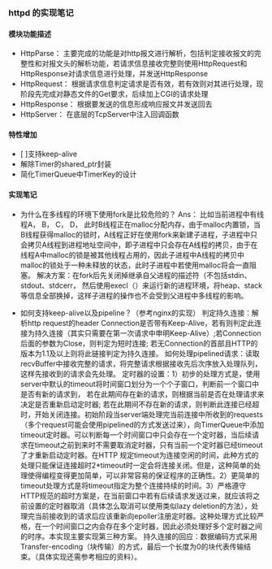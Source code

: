 ### httpd 的实现笔记

#### 模块功能描述
- HttpParse： 主要完成的功能是对http报文进行解析，包括判定接收报文的完整性和对报文头的解析功能，若请求信息接收完整则使用HttpRequest和HttpResponse对请求信息进行处理，并发送HttpResponse
- HttpRequest： 根据请求信息判定请求是否有效，若有效则对其进行处理，现阶段先完成对静态文件的Get要求，后续加上CGI的请求处理
- HttpResponse： 根据要发送的信息形成响应报文并发送回去
- HttpServer： 在底层的TcpServer中注入回调函数

#### 特性增加
- [ ]支持keep-alive
- 解除Timer的shared\_ptr封装
- 简化TimerQueue中TimerKey的设计

#### 实现笔记
- 为什么在多线程的环境下使用fork是比较危险的？
Ans： 比如当前进程中有线程A， B， C， D， 此时B线程正在malloc分配内存，由于malloc内置锁，当B线程获得malloc的锁时，A线程正好在使用fork来新建子进程，子进程中只会拷贝A线程到进程地址空间中，即子进程中只会存在A线程的拷贝，由于在线程A中malloc的锁是被其他线程占用的，因此子进程中A线程的拷贝中malloc的锁处于一种未释放的状态，此时子进程中若使用malloc将会一直阻塞。
解决方案：在fork后先关闭掉继承自父进程的描述符（不包括stdin、stdout、stdcerr， 然后使用execl（）来运行新的进程环境，将heap、stack等信息全部换掉，这样子进程的操作也不会受到父进程中多线程的影响。

- 如何支持keep-alive以及pipeline？（参考nginx的实现）
判定持久连接：解析http request的header Connection是否带有Keep-Alive，若有则判定此连接为持久连接（其实只需要在第一次请求中申明Keep-Alive）;若Connection后面的参数为Close，则判定为短时连接; 若无Connection的首部且HTTP的版本为1.1及以上则将此链接判定为持久连接。
如何处理pipelined请求：读取recvBuffer中接收完整的请求，将完整请求根据接收先后次序放入处理队列，这样先接收到的请求会先处理。
定时器的设置：1）初步的处理方式是，使用server中默认的timeout将时间窗口划分为一个个子窗口，判断前一个窗口中是否有新的请求到， 若在此期间存在新的请求，则根据当前是否在处理请求来决定是否重新启动定时器; 若在此期间不存在新的请求，则判断此连接已经超时，开始关闭连接。初始阶段当server端处理完当前连接中所收到的requests（多个request可能会使用pipelined的方式发送过来），向TimerQueue中添加timeout定时器。可以判断每一个时间窗口中只会存在一个定时器，当后续请求在timeout之前到来时不需要取消定时器，只有当前一个定时器已经timeout了才重新启动定时器。在HTTP 规定timeout为连接空闲的时间，此种方式的处理只能保证连接超时2\*timeout时一定会将连接关闭。但是，这种简单的处理使得编程变得更加简单，可以非常容易的保证程序的正确性。2）更简单的timeout处理方式是将timeout指定为整个连接持续的时间。3）严格遵守HTTP规范的超时方案是，在当前窗口中若有后续请求发送过来，就应该将之前设置的定时器取消（具体怎么取消可以使用类似lazy deletion的方法），处理完当前接收到的请求后应该重新向epoller注册定时器。这种处理方式比较严格，在一个时间窗口之内会存在多个定时器，因此必须处理好多个定时器之间的时序。本实现主要实现第三种方案。
持久连接的回应：数据编码方式采用Transfer-encoding（块传输）的方式，最后一个长度为0的块代表传输结束。（具体实现还需参考相应的资料）。
